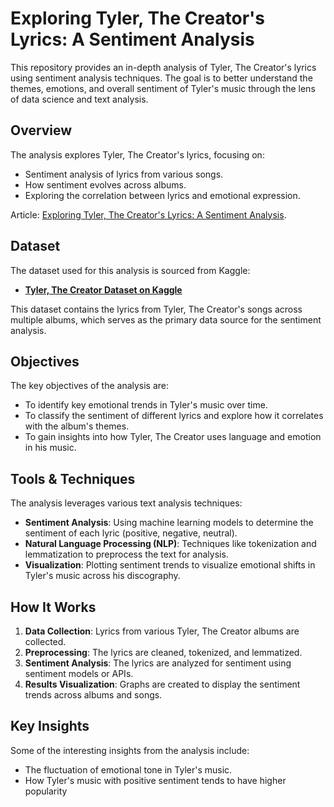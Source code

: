 # Exploring Tyler, The Creator's Lyrics: A Sentiment Analysis

This repository provides an in-depth analysis of Tyler, The Creator's lyrics using sentiment analysis techniques. The goal is to better understand the themes, emotions, and overall sentiment of Tyler's music through the lens of data science and text analysis.

## Overview

The analysis explores Tyler, The Creator's lyrics, focusing on:

- Sentiment analysis of lyrics from various songs.
- How sentiment evolves across albums.
- Exploring the correlation between lyrics and emotional expression.

Article: [Exploring Tyler, The Creator's Lyrics: A Sentiment Analysis](https://medium.com/@anantasagerrald/exploring-tyler-the-creators-lyrics-a-exploration-with-sentiment-analysis-dc3985c1f86d).

## Dataset

The dataset used for this analysis is sourced from Kaggle:

- **[Tyler, The Creator Dataset on Kaggle](https://www.kaggle.com/datasets/chik0di/tyler-the-creator-dataset)**

This dataset contains the lyrics from Tyler, The Creator's songs across multiple albums, which serves as the primary data source for the sentiment analysis.

## Objectives

The key objectives of the analysis are:

- To identify key emotional trends in Tyler's music over time.
- To classify the sentiment of different lyrics and explore how it correlates with the album's themes.
- To gain insights into how Tyler, The Creator uses language and emotion in his music.

## Tools & Techniques

The analysis leverages various text analysis techniques:

- **Sentiment Analysis**: Using machine learning models to determine the sentiment of each lyric (positive, negative, neutral).
- **Natural Language Processing (NLP)**: Techniques like tokenization and lemmatization to preprocess the text for analysis.
- **Visualization**: Plotting sentiment trends to visualize emotional shifts in Tyler's music across his discography.

## How It Works

1. **Data Collection**: Lyrics from various Tyler, The Creator albums are collected.
2. **Preprocessing**: The lyrics are cleaned, tokenized, and lemmatized.
3. **Sentiment Analysis**: The lyrics are analyzed for sentiment using sentiment models or APIs.
4. **Results Visualization**: Graphs are created to display the sentiment trends across albums and songs.

## Key Insights

Some of the interesting insights from the analysis include:

- The fluctuation of emotional tone in Tyler's music.
- How Tyler's music with positive sentiment tends to have higher popularity

